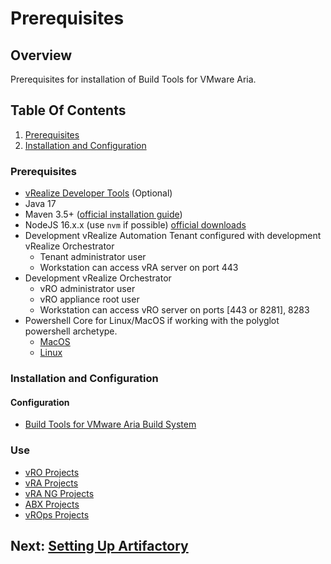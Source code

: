 [//]: # (TODO: Update the links in the Use section after the files are moved)
[//]: # (TODO: More in Installation section?)
[//]: # (TODO: Replace all references of the setup-workstation.md to point to Prerequisites.md)

# Prerequisites

## Overview
Prerequisites for installation of Build Tools for VMware Aria.

## Table Of Contents
1. [Prerequisites](#prerequisites)
2. [Installation and Configuration](#installation-and-configuration)

### Prerequisites
- [vRealize Developer Tools](https://github.com/vmware/vrealize-developer-tools) (Optional)
- Java 17
- Maven 3.5+ ([official installation guide](https://maven.apache.org/install.html))
- NodeJS 16.x.x (use `nvm` if possible) [official downloads](https://nodejs.org/en/download/releases/)
- Development vRealize Automation Tenant configured with development vRealize Orchestrator
  - Tenant administrator user
  - Workstation can access vRA server on port 443
- Development vRealize Orchestrator
  - vRO administrator user
  - vRO appliance root user
  - Workstation can access vRO server on ports [443 or 8281], 8283
- Powershell Core for Linux/MacOS if working with the polyglot powershell archetype.
  - [MacOS]( https://docs.microsoft.com/en-us/powershell/scripting/install/installing-powershell-on-macos )
  - [Linux]( https://docs.microsoft.com/en-us/powershell/scripting/install/installing-powershell-on-linux )

### Installation and Configuration

#### Configuration
- [Build Tools for VMware Aria Build System](Setting%20Up%20Artifactory.md)

### Use
- [vRO Projects](use-workstation-vro-project.md)
- [vRA Projects](use-workstation-vra-project.md)
- [vRA NG Projects](use-workstation-vra-ng-project.md)
- [ABX Projects](use-workstation-abx-project.md)
- [vROps Projects](use-workstation-vrops-project.md)

## Next: [Setting Up Artifactory](./Setting%20Up%20Artifactory.md)

